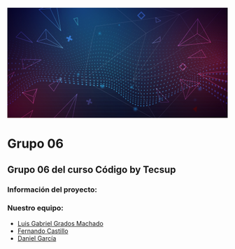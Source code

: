 ![alt text](./assets/img/abstract-futuristic-background.jpg)

# **Grupo 06**

## Grupo 06 del curso Código by Tecsup

### Información del proyecto:

### Nuestro equipo:

- [Luis Gabriel Grados Machado](https://www.linkedin.com/in/luis-gabriel-grados-machado-5a839a13b)
- [Fernando Castillo]()
- [Daniel García]()
